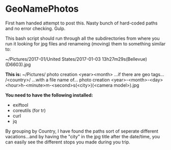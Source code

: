 # GeoNamePhotos
  
  First ham handed attempt to post this. Nasty bunch of hard-coded paths and no error checking. Gulp.
  
  This bash script should run through all the subdirectories from where you run it looking for jpg files and renameing (moving) them to something similar to:

  ~/Pictures/2017-01/United States/2017-01-03 13h27m29s(Bellevue)(D6603).jpg
  
  **This is:**
  ~/Pictures/
  photo creation \<year\>\<month\>
  ...if there are geo tags...
  /\<country\>/
  ...with a file name of...
  photo creation \<year\>-\<month\>-\<day\> \<hour\>h-\<minute\>m-\<second\>s(\<city\>)(\<camera model\>).jpg
  
  **You need to have the following installed:**
  - exiftool
  - coreutils (for tr)
  - curl
  - jq
  
  
  By grouping by Country, I have found the paths sort of seperate different vacations...and by having the "city" in the jpg title after the date/time, you can easily see the different stops you made during you trip.
  
